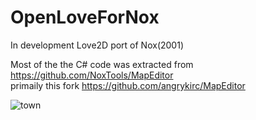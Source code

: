 # OpenLoveForNox
In development Love2D port of Nox(2001)

Most of the the C# code was extracted from https://github.com/NoxTools/MapEditor  
primaily this fork https://github.com/angrykirc/MapEditor

![town](https://cld.moe/f/chrome_ZFWN468odt.png)
